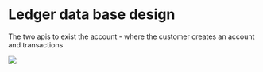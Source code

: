 # Ledger data base design

The two apis to exist 
the account - where the customer creates an account and transactions

![](images/Ledger.drawio(1).png)